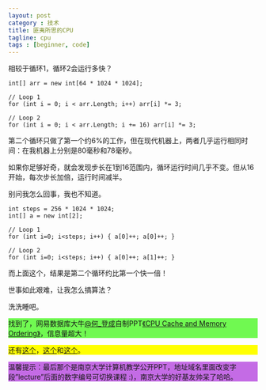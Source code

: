 ```yaml
---
layout: post
category : 技术
title: 匪夷所思的CPU
tagline: cpu
tags : [beginner, code]
---
```


相较于循环1，循环2会运行多快？

    int[] arr = new int[64 * 1024 * 1024];
     
    // Loop 1
    for (int i = 0; i < arr.Length; i++) arr[i] *= 3;
 
    // Loop 2
    for (int i = 0; i < arr.Length; i += 16) arr[i] *= 3;


第二个循环只做了第一个约6%的工作，但在现代机器上，两者几乎运行相同时间：在我机器上分别是80毫秒和78毫秒。

如果你足够好奇，就会发现步长在1到16范围内，循环运行时间几乎不变。但从16开始，每次步长加倍，运行时间减半。

别问我怎么回事，我也不知道。

	int steps = 256 * 1024 * 1024;
	int[] a = new int[2];
	 
	// Loop 1
	for (int i=0; i<steps; i++) { a[0]++; a[0]++; }
	 
	// Loop 2
	for (int i=0; i<steps; i++) { a[0]++; a[1]++; }

而上面这个，结果是第二个循环约比第一个快一倍！

世事如此艰难，让我怎么搞算法？

洗洗睡吧。

<p style="background-color:#70F951">
找到了，网易数据库大牛<a href="http://weibo.com/u/2216172320">@何_登成</a>自制PPT<a href="http://vdisk.weibo.com/s/dBzv2sibdUB8">《CPU Cache and Memory Ordering》</a>，信息量超大！
</p>

<p style="background-color:#FFFF00">
还有<a href="http://vdisk.weibo.com/s/dBzv2sibdUB8">这个</a>，<a href="http://zh.wikipedia.org/zh-cn/CPU%E7%BC%93%E5%AD%98">这个</a>和<a href="http://cs.nju.edu.cn/swang/CompArchOrg_12F/slides/lecture09.pdf">这个</a>。
</p>

<p style="background-color:#C46BE5">
温馨提示：最后那个是南京大学计算机教学公开PPT，地址域名里面改变字段”lecture”后面的数字编号可切换课程 :)，南京大学的好基友帅呆了哈哈。
</p>

